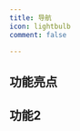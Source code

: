 ```yaml
---
title: 导航
icon: lightbulb
comment: false

---
```


## 功能亮点
<UList />

## 功能2
<UList />
<script setup>
import UList from "@ulist";
</script>